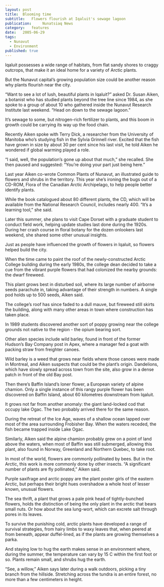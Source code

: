 ```yaml
---
layout:	post
title:	Blooming time
subtitle:	Flowers flourish at Iqaluit's sewage lagoon
publication:     Nunatsiaq News
category:	features
date:	2005-06-29
tags:
  - Nunavut
  - Environment
published: true
---
```


Iqaluit possesses a wide range of habitats, from flat sandy shores to craggy outcrops, that make it an ideal home for a variety of Arctic plants.

But the Nunavut capital’s growing population size could be another reason why plants flourish near the city.

“Want to see a lot of lush, beautiful plants in Iqaluit?” asked Dr. Susan Aiken, a botanist who has studied plants beyond the tree line since 1984, as she spoke to a group of about 10 who gathered inside the Nunavut Research Institute last weekend. “Head on down to the sewage lagoon.”

It’s sewage to some, but nitrogen-rich fertilizer to plants, and this boom in growth could be carrying its way up the food chain.

Recently Aiken spoke with Terry Dick, a researcher from the University of Manitoba who’s studying fish in the Sylvia Grinnell river. Excited that the fish have grown in size by about 30 per cent since his last visit, he told Aiken he wondered if global warming played a role.

“I said, well, the population’s gone up about that much,” she recalled. She then paused and suggested: “You’re doing your part just being here.” <!-- BREAK -->

Last year Aiken co-wrote Common Plants of Nunavut, an illustrated guide to flowers and shrubs in the territory. This year she’s ironing the bugs out of a CD-ROM, Flora of the Canadian Arctic Archipelago, to help people better identify plants.

While the book catalogued about 80 different plants, the CD, which will be available from the National Research Council, includes nearly 400. “It’s a learning tool,” she said.

Later this summer, she plans to visit Cape Dorset with a graduate student to conduct field work, helping update studies last done during the 1920s. During her crash course in floral botany for the dozen onlookers last weekend, she shared some other unusual insights.

Just as people have influenced the growth of flowers in Iqaluit, so flowers helped build the city.

When the time came to paint the roof of the newly-constructed Arctic College building during the early 1980s, the college dean decided to take a cue from the vibrant purple flowers that had colonized the nearby grounds: the dwarf fireweed.

This plant grows best in disturbed soil, where its large number of airborne seeds parachute in, taking advantage of their strength in numbers. A single pod holds up to 500 seeds, Aiken said.

The college’s roof has since faded to a dull mauve, but fireweed still skirts the building, along with many other areas in town where construction has taken place.

In 1989 students discovered another sort of poppy growing near the college grounds not native to the region - the opium bearing sort.

Other alien species include wild barley, found in front of the former Hudson’s Bay Company post in Apex, where a manager fed a goat with packing straw from freighter canoes.

Wild barley is a weed that grows near fields where those canoes were made in Montreal, and Aiken suspects that could be the plant’s origin. Dandelions, which have slowly spread across town from the site, also grow in a dense patch in front of the old Bay post.

Then there’s Baffin Island’s loner flower, a European variety of alpine chamion. Only a single instance of this rangy purple flower has been discovered on Baffin Island, about 60 kilometres downstream from Iqaluit.

It grows not far from another anomaly: the giant land-locked cod that occupy lake Ogac. The two probably arrived there for the same reason.

During the retreat of the Ice Age, waves of a shallow ocean lapped over most of the area surrounding Frobisher Bay. When the waters receded, the fish became trapped inside Lake Ogac.

Similarly, Aiken said the alpine chamion probably grew on a point of land above the waters, when most of Baffin was still submerged, allowing this plant, also found in Norway, Greenland and Northern Quebec, to take root.

In most of the world, flowers are commonly pollinated by bees. But in the Arctic, this work is more commonly done by other insects. “A significant number of plants are fly pollinated,” Aiken said.

Purple saxifrage and arctic poppy are the plant poster girls of the eastern Arctic, but perhaps their bright hues overshadow a whole host of lesser known, unusual flowers.

The sea thrift, a plant that grows a pale pink head of tightly-bunched flowers, holds the distinction of being the only plant in the arctic that bears small nuts. Or how about the sea lung-wort, which can excrete salt through pores in its leaves.

To survive the punishing cold, arctic plants have developed a range of survival strategies, from hairy limbs to waxy leaves that, when peered at from beneath, appear duffel-lined, as if the plants are growing themselves a parka.

And staying low to hug the earth makes sense in an environment where, during the summer, the temperature can vary by 15 C within the first foot or so. Plants remain small, and shrubs hug the earth.

“See, a willow,” Aiken says later during a walk outdoors, picking a tiny branch from the hillside. Stretching across the tundra is an entire forest, no more than a few centimeters in height.
